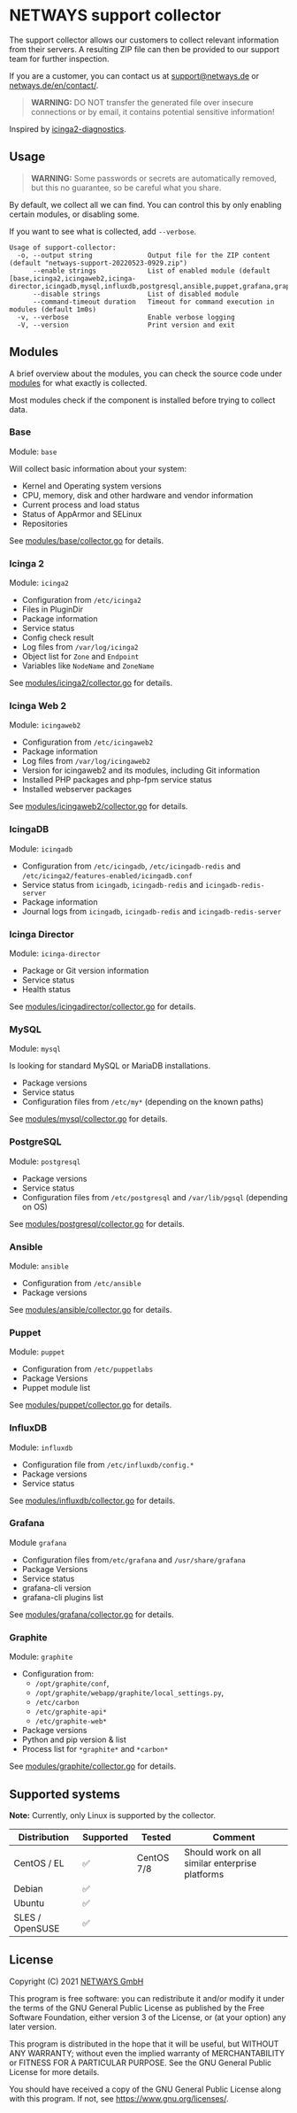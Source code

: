# NETWAYS support collector

<!-- NOTE: Update `Readme` const in `main.go` when changing the text here -->

The support collector allows our customers to collect relevant information from their servers.
A resulting ZIP file can then be provided to our support team for further inspection.

If you are a customer, you can contact us at [support@netways.de](mailto:support@netways.de) or
[netways.de/en/contact/](https://www.netways.de/en/contact/).

> **WARNING:** DO NOT transfer the generated file over insecure connections or by
email, it contains potential sensitive information!

Inspired by [icinga2-diagnostics](https://github.com/Icinga/icinga2-diagnostics).

## Usage

> **WARNING:** Some passwords or secrets are automatically removed, but this no guarantee, so be careful what you share.

By default, we collect all we can find. You can control this by only enabling certain modules, or disabling some.

If you want to see what is collected, add `--verbose`.

```
Usage of support-collector:
  -o, --output string              Output file for the ZIP content (default "netways-support-20220523-0929.zip")
      --enable strings             List of enabled module (default [base,icinga2,icingaweb2,icinga-director,icingadb,mysql,influxdb,postgresql,ansible,puppet,grafana,graphite])
      --disable strings            List of disabled module
      --command-timeout duration   Timeout for command execution in modules (default 1m0s)
  -v, --verbose                    Enable verbose logging
  -V, --version                    Print version and exit
```

## Modules

A brief overview about the modules, you can check the source code under [modules](modules) for what exactly is collected.

Most modules check if the component is installed before trying to collect data.

### Base

Module: `base`

Will collect basic information about your system:

* Kernel and Operating system versions
* CPU, memory, disk and other hardware and vendor information
* Current process and load status
* Status of AppArmor and SELinux
* Repositories

See [modules/base/collector.go](modules/base/collector.go) for details.

### Icinga 2

Module: `icinga2`

* Configuration from `/etc/icinga2`
* Files in PluginDir
* Package information
* Service status
* Config check result
* Log files from `/var/log/icinga2`
* Object list for `Zone` and `Endpoint`
* Variables like `NodeName` and `ZoneName`

See [modules/icinga2/collector.go](modules/icinga2/collector.go) for details.

### Icinga Web 2

Module: `icingaweb2`

* Configuration from `/etc/icingaweb2`
* Package information
* Log files from `/var/log/icingaweb2`
* Version for icingaweb2 and its modules, including Git information
* Installed PHP packages and php-fpm service status
* Installed webserver packages

See [modules/icingaweb2/collector.go](modules/icingaweb2/collector.go) for details.

### IcingaDB

Module: `icingadb`

* Configuration from `/etc/icingadb`, `/etc/icingadb-redis` and `/etc/icinga2/features-enabled/icingadb.conf`
* Service status from `icingadb`, `icingadb-redis` and `icingadb-redis-server`
* Package information
* Journal logs from `icingadb`, `icingadb-redis` and `icingadb-redis-server`

### Icinga Director

Module: `icinga-director`

* Package or Git version information
* Service status
* Health status

See [modules/icingadirector/collector.go](modules/icingadirector/collector.go) for details.

### MySQL

Module: `mysql`

Is looking for standard MySQL or MariaDB installations.

* Package versions
* Service status
* Configuration files from `/etc/my*` (depending on the known paths)

See [modules/mysql/collector.go](modules/mysql/collector.go) for details.

### PostgreSQL

Module: `postgresql`

* Package versions
* Service status
* Configuration files from `/etc/postgresql` and `/var/lib/pgsql` (depending on OS)

See [modules/postgresql/collector.go](modules/postgresql/collector.go) for details.

### Ansible

Module: `ansible`

* Configuration from `/etc/ansible` 
* Package versions

See [modules/ansible/collector.go](modules/ansible/collector.go) for details.

### Puppet

Module: `puppet`

* Configuration from `/etc/puppetlabs`
* Package Versions
* Puppet module list

See [modules/puppet/collector.go](modules/puppet/collector.go) for details.

### InfluxDB

Module: `influxdb`

* Configuration file from `/etc/influxdb/config.*`
* Package versions
* Service status

See [modules/influxdb/collector.go](modules/influxdb/collector.go) for details.

### Grafana

Module `grafana`

* Configuration files from`/etc/grafana` and `/usr/share/grafana`
* Package Versions
* Service status
* grafana-cli version
* grafana-cli plugins list

See [modules/grafana/collector.go](modules/grafana/collector.go) for details.

### Graphite

Module: `graphite`

* Configuration from:
  * `/opt/graphite/conf`,
  * `/opt/graphite/webapp/graphite/local_settings.py`,
  * `/etc/carbon`
  * `/etc/graphite-api*`
  * `/etc/graphite-web*`
* Package versions
* Python and pip version & list
* Process list for `*graphite*` and `*carbon*`

See [modules/graphite/collector.go](modules/graphite/collector.go) for details.

## Supported systems

**Note:** Currently, only Linux is supported by the collector.

Distribution    | Supported | Tested      | Comment
----------------|-----------|-------------|--------
CentOS / EL     | ✅️ | CentOS 7/8️ | Should work on all similar enterprise platforms
Debian          | ✅ |
Ubuntu          | ✅ |
SLES / OpenSUSE | ✅ |

## License

Copyright (C) 2021 [NETWAYS GmbH](mailto:info@netways.de)

This program is free software: you can redistribute it and/or modify it under the terms of the GNU General Public
License as published by the Free Software Foundation, either version 3 of the License, or
(at your option) any later version.

This program is distributed in the hope that it will be useful, but WITHOUT ANY WARRANTY; without even the implied
warranty of MERCHANTABILITY or FITNESS FOR A PARTICULAR PURPOSE. See the GNU General Public License for more details.

You should have received a copy of the GNU General Public License along with this program. If not,
see <https://www.gnu.org/licenses/>.
